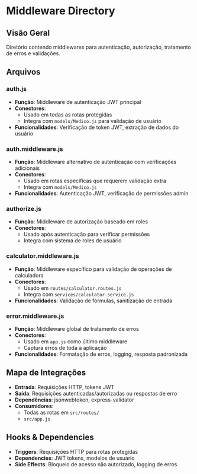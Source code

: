 # Middleware Directory

## Visão Geral
Diretório contendo middlewares para autenticação, autorização, tratamento de erros e validações.

## Arquivos

### auth.js
- **Função**: Middleware de autenticação JWT principal
- **Conectores**:
  - Usado em todas as rotas protegidas
  - Integra com `models/Medico.js` para validação de usuário
- **Funcionalidades**: Verificação de token JWT, extração de dados do usuário

### auth.middleware.js
- **Função**: Middleware alternativo de autenticação com verificações adicionais
- **Conectores**:
  - Usado em rotas específicas que requerem validação extra
  - Integra com `models/Medico.js`
- **Funcionalidades**: Autenticação JWT, verificação de permissões admin

### authorize.js
- **Função**: Middleware de autorização baseado em roles
- **Conectores**:
  - Usado após autenticação para verificar permissões
  - Integra com sistema de roles de usuário

### calculator.middleware.js
- **Função**: Middleware específico para validação de operações de calculadora
- **Conectores**:
  - Usado em `routes/calculator.routes.js`
  - Integra com `services/calculator.service.js`
- **Funcionalidades**: Validação de fórmulas, sanitização de entrada

### error.middleware.js
- **Função**: Middleware global de tratamento de erros
- **Conectores**:
  - Usado em `app.js` como último middleware
  - Captura erros de toda a aplicação
- **Funcionalidades**: Formatação de erros, logging, resposta padronizada

## Mapa de Integrações
- **Entrada**: Requisições HTTP, tokens JWT
- **Saída**: Requisições autenticadas/autorizadas ou respostas de erro
- **Dependências**: jsonwebtoken, express-validator
- **Consumidores**: 
  - Todas as rotas em `src/routes/`
  - `src/app.js`

## Hooks & Dependencies
- **Triggers**: Requisições HTTP para rotas protegidas
- **Dependencies**: JWT tokens, modelos de usuário
- **Side Effects**: Bloqueio de acesso não autorizado, logging de erros